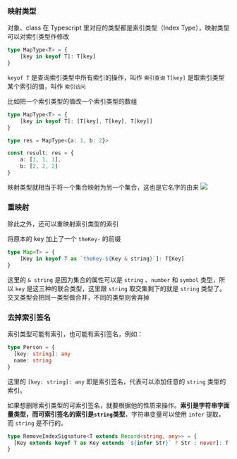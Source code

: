 ### 映射类型

对象、class 在 Typescript 里对应的类型都是索引类型（Index Type），映射类型可以对索引类型作修改

```typescript
type MapType<T> = {
	[key in keyof T]: T[key]
}
```

`keyof T` 是查询索引类型中所有索引的操作，叫作 `索引查询`
`T[key]` 是取索引类型某个索引的值，叫作 `索引访问`

比如把一个索引类型的值改一个索引类型的数组

```typescript
type MapType<T> = {
	[key in keyof T]: [T[key], T[key], T[key]]
}

type res = MapType<{a: 1, b: 2}>

const result: res = {
	a: [1, 1, 1],
	b: [2, 2, 2]
}
```

映射类型就相当于将一个集合映射为另一个集合，这也是它名字的由来
![](http://cdn.liwuhou.cn/tmp/20220222104525.png)

### 重映射

除此之外，还可以重映射索引类型的索引
 
将原本的 key 加上了一个 `theKey-` 的前缀
```typescript
type Map<T> = {
	[Key in keyof T as `theKey-${Key & string}`]: T[Key]
}
```

这里的 `& string` 是因为集合的属性可以是 `string` 、`number` 和 `symbol` 类型，所以 `key` 是这三种的联合类型，这里跟 `string` 取交集剩下的就是 `string` 类型了。交叉类型会把同一类型做合并，不同的类型则舍弃掉

### 去掉索引签名

索引类型可能有索引，也可能有索引签名，例如：

```ts
type Person = {
  [key: string]: any
  name: string
}
```

这里的 `[key: string]: any` 即是索引签名，代表可以添加任意的 `string` 类型的索引。

如果想删除索引类型的可索引签名，就要根据他的性质来操作。**索引是字符串字面量类型，而可索引签名的索引是`string`类型**，字符串变量可以使用 `infer` 提取，而 `string` 是不行的。

```ts
type RemoveIndexSignature<T extends Record<string, any>> = {
  [Key extends keyof T as Key extends `${infer Str}` ? Str : never]: T[Key]
}
```

